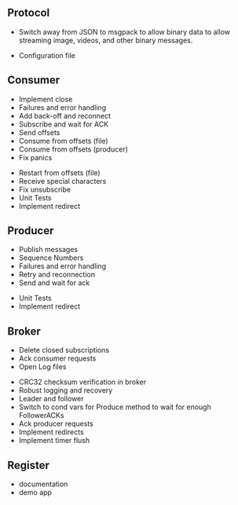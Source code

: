 ## Protocol
- Switch away from JSON to msgpack to allow binary data to allow streaming
  image, videos, and other binary messages.
+ Configuration file

## Consumer
+ Implement close
+ Failures and error handling
+ Add back-off and reconnect
+ Subscribe and wait for ACK
+ Send offsets
+ Consume from offsets (file)
+ Consume from offsets (producer)
+ Fix panics
- Restart from offsets (file)
- Receive special characters
- Fix unsubscribe
- Unit Tests
- Implement redirect

## Producer
+ Publish messages
+ Sequence Numbers
+ Failures and error handling
+ Retry and reconnection
+ Send and wait for ack
- Unit Tests
- Implement redirect

## Broker
+ Delete closed subscriptions
+ Ack consumer requests
+ Open Log files
- CRC32 checksum verification in broker
- Robust logging and recovery
- Leader and follower
- Switch to cond vars for Produce method to wait for enough FollowerACKs
- Ack producer requests
- Implement redirects
- Implement timer flush

## Register

- documentation
- demo app
